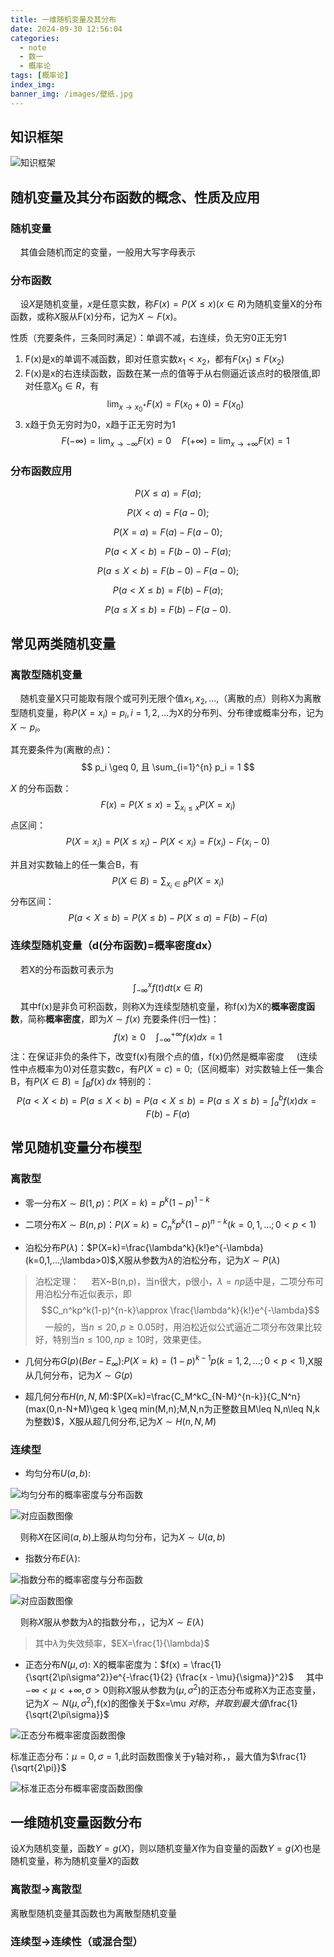 ```yaml
---
title: 一维随机变量及其分布
date: 2024-09-30 12:56:04
categories:
  - note
  - 数一
  - 概率论
tags: [概率论]
index_img:
banner_img: /images/壁纸.jpg
---
```


## 知识框架

![知识框架](../images/一维随机变量及其分布/知识结构.png)

## 随机变量及其分布函数的概念、性质及应用

### 随机变量

&nbsp;&nbsp;&nbsp;&nbsp;其值会随机而定的变量，一般用大写字母表示

### 分布函数

&nbsp;&nbsp;&nbsp;&nbsp;设$X$是随机变量，$x$是任意实数，称$F(x)=P(X\leq x)(x\in R)$为随机变量X的分布函数，或称$X$服从F(x)分布，记为$X\sim F(x)$。

性质（充要条件，三条同时满足）：单调不减，右连续，负无穷0正无穷1

1. F(x)是x的单调不减函数，即对任意实数$x_1<x_2$，都有$F(x_1)\leq F(x_2)$
2. F(x)是x的右连续函数，函数在某一点的值等于从右侧逼近该点时的极限值,即对任意$X_0\in R$，有
   $$\lim_{x \to x_{0}^{+}} F(x) = F(x_0+0)=F(x_0)$$
3. x趋于负无穷时为0，x趋于正无穷时为1
   $$F(-\infty) = \lim_{x \to -\infty} F(x) = 0 \quad F(+\infty) = \lim_{x \to +\infty} F(x) = 1$$

### 分布函数应用

$$P(X \leq a) = F(a);$$

$$P(X < a) = F(a - 0);$$

$$P(X = a) = F(a) - F(a - 0);$$

$$P(a < X < b) = F(b - 0) - F(a);$$

$$P(a \leq X < b) = F(b - 0) - F(a - 0);$$

$$P(a < X \leq b) = F(b) - F(a);$$

$$P(a \leq X \leq b) = F(b) - F(a - 0).$$

## 常见两类随机变量

### 离散型随机变量

&nbsp;&nbsp;&nbsp;&nbsp;随机变量X只可能取有限个或可列无限个值$x_1,x_2,...,$（离散的点）则称X为离散型随机变量，称$P(X=x_i)=p_i,i=1,2,...$为X的分布列、分布律或概率分布，记为$X\sim p_i$。

其充要条件为(离散的点)：
$$
p_i \geq 0, 且 \sum_{i=1}^{n} p_i = 1
$$

$X$ 的分布函数：
$$
F(x) = P(X \leq x) = \sum_{x_i \leq x} P(X = x_i)
$$
点区间：
$$
P(X = x_i) = P(X \leq x_i) - P(X < x_i) = F(x_i) - F(x_i - 0)
$$

并且对实数轴上的任一集合B，有
$$P(X\in B)=\sum_{x_i \in B}P(X=x_i)$$
分布区间：
$$P(a<X\leq b)=P(X\leq b)-P(X\leq a)=F(b)-F(a)$$

### 连续型随机变量（d(分布函数)=概率密度dx）

&nbsp;&nbsp;&nbsp;&nbsp;若X的分布函数可表示为
$$\int_{-\infty}^{x}f(t)dt(x\in R)$$
&nbsp;&nbsp;&nbsp;&nbsp;其中f(x)是非负可积函数，则称X为连续型随机变量，称f(x)为X的**概率密度函数**，简称**概率密度**，即为$X\sim f(x)$
充要条件(归一性)：
$$f(x)\geq 0\quad\int_{-\infty}^{+\infty}f(x)dx=1$$
注：在保证非负的条件下，改变f(x)有限个点的值，f(x)仍然是概率密度
&nbsp;&nbsp;&nbsp;&nbsp;(连续性中点概率为0)对任意实数c，有$P(X=c)=0$;（区间概率）对实数轴上任一集合B，有$P(X\in B)=\int_{B}f(x) \,dx$
特别的：
$$P(a<X<b)=P(a\leq X <b)=P(a<X\leq b)=P(a\leq X\leq b)=\int_{a}^bf(x)dx=F(b)-F(a)$$

## 常见随机变量分布模型

### 离散型

- 零一分布$X\sim B(1,p)$：$P(X=k)=p^k(1-p)^{1-k}$

- 二项分布$X\sim B(n,p)$：$P(X=k)=C_n^kp^k(1-p)^{n-k}(k=0,1,...;0<p<1)$

- 泊松分布$P(\lambda)$：$P(X=k)=\frac{\lambda^k}{k!}e^{-\lambda}(k=0,1,...;\lambda>0)$,X服从参数为$\lambda$的泊松分布，记为$X\sim P(\lambda)$
> 泊松定理：
> &nbsp;&nbsp;&nbsp;&nbsp;若X~B(n,p)，当n很大，p很小，$\lambda=np$适中是，二项分布可用泊松分布近似表示，即
> $$C_n^kp^k(1-p)^{n-k}\approx \frac{\lambda^k}{k!}e^{-\lambda}$$
> &nbsp;&nbsp;&nbsp;&nbsp;一般的，当$n\leq 20,p\geq 0.05$时，用泊松近似公式逼近二项分布效果比较好，特别当$n\leq 100,np\geq 10$时，效果更佳。

- 几何分布$G(p)(Ber-E_{\infty})$:$P(X=k)=(1-p)^{k-1}p(k=1,2,...;0<p<1)$,X服从几何分布，记为$X\sim G(p)$

- 超几何分布$H(n,N,M)$:$P(X=k)=\frac{C_M^kC_{N-M}^{n-k}}{C_N^n}(max(0,n-N+M)\geq k \geq min(M,n);M,N,n为正整数且M\leq N,n\leq N,k为整数)$，X服从超几何分布,记为$X\sim H(n,N,M)$

### 连续型

- 均匀分布$U(a,b)$:

![均匀分布的概率密度与分布函数](../images/一维随机变量及其分布/均匀分布概率密度.png)

![对应函数图像](../images/一维随机变量及其分布/均匀分布对应函数图像.png)

&nbsp;&nbsp;&nbsp;&nbsp;则称$X$在区间$(a,b)$上服从均匀分布，记为$X\sim U(a,b)$

- 指数分布$E(\lambda)$:

![指数分布的概率密度与分布函数](../images/一维随机变量及其分布/指数分布的概率密度与分布函数.png)

![对应函数图像](../images/一维随机变量及其分布/指数分布对应函数图像.png)

&nbsp;&nbsp;&nbsp;&nbsp;则称$X$服从参数为$\lambda$的指数分布，，记为$X\sim E(\lambda)$

> 其中$\lambda$为失效频率，$EX=\frac{1}{\lambda}$

- 正态分布$N(\mu,\sigma)$:
   X的概率密度为：$f(x) = \frac{1}{\sqrt{2\pi\sigma^2}}e^{-\frac{1}{2} {\frac{x - \mu}{\sigma}}^2}$
   &nbsp;&nbsp;&nbsp;&nbsp;其中$-\infty<\mu<+\infty,\sigma >0$则称$X$服从参数为$(\mu ,\sigma ^2)$的正态分布或称X为正态变量，记为$X\sim N(\mu ,\sigma ^2)$,f(x)的图像关于$x=\mu $对称，并取到最大值$\frac{1}{\sqrt{2\pi\sigma}}$

![正态分布概率密度函数图像](../images/一维随机变量及其分布/正态分布概率密度函数图像.png)

   标准正态分布：$\mu =0,\sigma =1$,此时函数图像关于y轴对称，，最大值为$\frac{1}{\sqrt{2\pi}}$

![标准正态分布概率密度函数图像](../images/一维随机变量及其分布/标准正态分布概率密度函数图像.png)

## 一维随机变量函数分布

设$X$为随机变量，函数$Y=g(X)$，则以随机变量$X$作为自变量的函数$Y=g(X)$也是随机变量，称为随机变量$X$的函数

### 离散型->离散型

离散型随机变量其函数也为离散型随机变量

### 连续型->连续性（或混合型）
